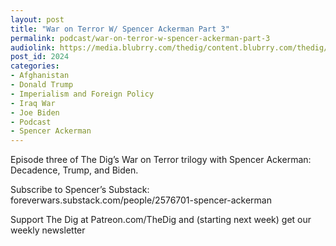 ```yaml
---
layout: post
title: "War on Terror W/ Spencer Ackerman Part 3"
permalink: podcast/war-on-terror-w-spencer-ackerman-part-3
audiolink: https://media.blubrry.com/thedig/content.blubrry.com/thedig/The_Dig-EP_322-Ackerman.mp3
post_id: 2024
categories: 
- Afghanistan
- Donald Trump
- Imperialism and Foreign Policy
- Iraq War
- Joe Biden
- Podcast
- Spencer Ackerman
---
```


Episode three of The Dig’s War on Terror trilogy with Spencer Ackerman: Decadence, Trump, and Biden.

Subscribe to Spencer’s Substack: foreverwars.substack.com/people/2576701-spencer-ackerman

Support The Dig at Patreon.com/TheDig and (starting next week) get our weekly newsletter